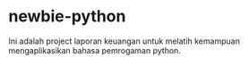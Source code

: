 # newbie-python
Ini adalah project laporan keuangan untuk melatih kemampuan mengaplikasikan bahasa pemrogaman python.
